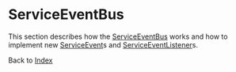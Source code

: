 # ServiceEventBus

This section describes how the [ServiceEventBus](../core/src/main/java/org/n52/iceland/event/ServiceEventBus.java) works and how to implement new [ServiceEvent](../src/main/java/org/n52/iceland/event/ServiceEvent.java)s and [ServiceEventListener](../core/src/main/java/org/n52/iceland/event/ServiceEventListener.java)s.

Back to [Index](Index.md)
